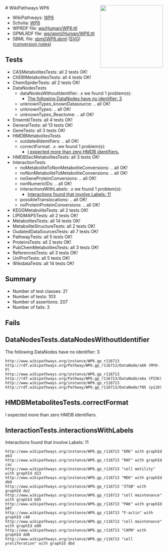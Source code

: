 <img style="float: right; width: 200px" src="../logo.png" />
# WikiPathways WP6

* WikiPathways: [WP6](https://identifiers.org/wikipathways:WP6)
* Scholia: [WP6](https://scholia.toolforge.org/wikipathways/WP6)
* WPRDF file: [wp/Human/WP6.ttl](../wp/Human/WP6.ttl)
* GPMLRDF file: [wp/gpml/Human/WP6.ttl](../wp/gpml/Human/WP6.ttl)
* SBML file: [sbml/WP6.sbml](../sbml/WP6.sbml) ([SVG](../sbml/WP6.svg)) ([conversion notes](../sbml/WP6.txt))

## Tests
* CASMetabolitesTests: all 2 tests OK!
* ChEBIMetabolitesTests: all 4 tests OK!
* ChemSpiderTests: all 2 tests OK!
* DataNodesTests
    * dataNodesWithoutIdentifier: .x we found 1 problem(s):
        * [The following DataNodes have no identifier: 3](#d2d32fa2)
    * unknownTypes_knownDatasource: .. all OK!
    * unknownTypes: .. all OK!
    * unknownTypes_Reactome: .. all OK!
* EnsemblTests: all 4 tests OK!
* GeneralTests: all 13 tests OK!
* GeneTests: all 3 tests OK!
* HMDBMetabolitesTests
    * outdatedIdentifiers: .. all OK!
    * correctFormat: .x. we found 1 problem(s):
        * [I expected more than zero HMDB identifiers.](#ad154c1e)
* HMDBSecMetabolitesTests: all 3 tests OK!
* InteractionTests
    * noMetaboliteToNonMetaboliteConversions: .. all OK!
    * noNonMetaboliteToMetaboliteConversions: .. all OK!
    * noGeneProteinConversions: .. all OK!
    * nonNumericIDs: .. all OK!
    * interactionsWithLabels: .x we found 1 problem(s):
        * [Interactions found that involve Labels: 11](#fe97a8b9)
    * possibleTranslocations: .. all OK!
    * noProteinProteinConversions: .. all OK!
* KEGGMetaboliteTests: all 2 tests OK!
* LIPIDMAPSTests: all 2 tests OK!
* MetabolitesTests: all 14 tests OK!
* MetaboliteStructureTests: all 2 tests OK!
* OudatedDataSourcesTests: all 7 tests OK!
* PathwayTests: all 5 tests OK!
* ProteinsTests: all 2 tests OK!
* PubChemMetabolitesTests: all 3 tests OK!
* ReferencesTests: all 3 tests OK!
* UniProtTests: all 5 tests OK!
* WikidataTests: all 14 tests OK!


## Summary

* Number of test classes: 21
* Number of tests: 103
* Number of assertions: 207
* Number of fails: 3

## Fails

<a name="d2d32fa2" />

## DataNodesTests.dataNodesWithoutIdentifier

The following DataNodes have no identifier: 3
```
http://www.wikipathways.org/instance/WP6.gp_r116713 http://rdf.wikipathways.org/Pathway/WP6.gp_r116713/DataNode/ab0 (MYO-P)
http://www.wikipathways.org/instance/WP6.gp_r116713 http://rdf.wikipathways.org/Pathway/WP6.gp_r116713/DataNode/e6a (PI5K)
http://www.wikipathways.org/instance/WP6.gp_r116713 http://rdf.wikipathways.org/Pathway/WP6.gp_r116713/DataNode/f05 (p110)
```

<a name="ad154c1e" />

## HMDBMetabolitesTests.correctFormat

I expected more than zero HMDB identifiers.
<a name="fe97a8b9" />

## InteractionTests.interactionsWithLabels

Interactions found that involve Labels: 11
```
http://www.wikipathways.org/instance/WP6.gp_r116713 "ERK" with graphId eb3
http://www.wikipathways.org/instance/WP6.gp_r116713 "RAF" with graphId cac
http://www.wikipathways.org/instance/WP6.gp_r116713 "cell motility" with graphId d23
http://www.wikipathways.org/instance/WP6.gp_r116713 "MEK" with graphId db9
http://www.wikipathways.org/instance/WP6.gp_r116713 "ITGB" with graphId de2
http://www.wikipathways.org/instance/WP6.gp_r116713 "cell maintenance" with graphId b05
http://www.wikipathways.org/instance/WP6.gp_r116713 "PAK" with graphId b8f
http://www.wikipathways.org/instance/WP6.gp_r116713 "F-actin" with graphId c40
http://www.wikipathways.org/instance/WP6.gp_r116713 "cell maintenance" with graphId e00
http://www.wikipathways.org/instance/WP6.gp_r116713 "CAPN" with graphId dd0
http://www.wikipathways.org/instance/WP6.gp_r116713 "cell proliferation" with graphId dbd
```

